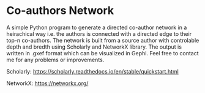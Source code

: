 # Co-authors Network
A simple Python program to generate a directed co-author network in a heirachical way i.e. the authors is connected with a directed edge to their top-n co-authors. The network is built from a source author with controlable depth and bredth using Scholarly and NetworkX library. The output is written in .gxef format which can be visualized in Gephi.
Feel free to contact me for any problems or improvements.

Scholarly: https://scholarly.readthedocs.io/en/stable/quickstart.html

NetworkX: https://networkx.org/
